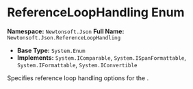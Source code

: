 # ReferenceLoopHandling Enum

**Namespace:** `Newtonsoft.Json`
**Full Name:** `Newtonsoft.Json.ReferenceLoopHandling`
- **Base Type:** `System.Enum`
- **Implements:** `System.IComparable`, `System.ISpanFormattable`, `System.IFormattable`, `System.IConvertible`

Specifies reference loop handling options for the .